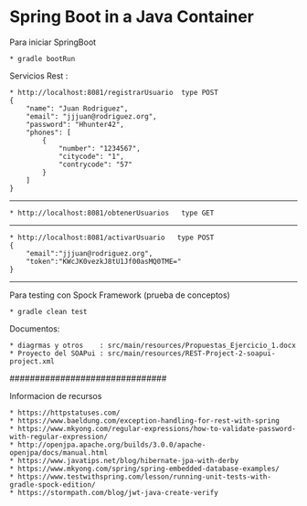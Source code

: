 Spring Boot in a Java Container
================================================================================


Para iniciar SpringBoot

	* gradle bootRun
	
Servicios Rest :

	* http://localhost:8081/registrarUsuario  type POST
	{
        "name": "Juan Rodriguez",
        "email": "jjjuan@rodriguez.org",
        "password": "Hhunter42",
        "phones": [
            {
                "number": "1234567",
                "citycode": "1",			
                "contrycode": "57"
            }
        ]
    }
----------------------------------------------------------------------------------------		 
	* http://localhost:8081/obtenerUsuarios   type GET
----------------------------------------------------------------------------------------	
	* http://localhost:8081/activarUsuario   type POST
	{
		"email":"jjjuan@rodriguez.org",
		"token":"KWcJK0vezkJ8tU1Jf00asMQ0TME="
	}
-----------------------------------------------------------------------------------------	

Para testing con Spock Framework (prueba de conceptos)

	* gradle clean test

Documentos:

	* diagrmas y otros    : src/main/resources/Propuestas_Ejercicio_1.docx
	* Proyecto del SOAPui : src/main/resources/REST-Project-2-soapui-project.xml


###############################

Informacion de recursos

	* https://httpstatuses.com/
	* https://www.baeldung.com/exception-handling-for-rest-with-spring
	* https://www.mkyong.com/regular-expressions/how-to-validate-password-with-regular-expression/
	* http://openjpa.apache.org/builds/3.0.0/apache-openjpa/docs/manual.html
	* https://www.javatips.net/blog/hibernate-jpa-with-derby
	* https://www.mkyong.com/spring/spring-embedded-database-examples/
	* https://www.testwithspring.com/lesson/running-unit-tests-with-gradle-spock-edition/
	* https://stormpath.com/blog/jwt-java-create-verify
